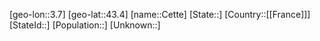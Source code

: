 ﻿---
location: [43.4,3.7]
type: City
tags:
- geo/City


SpocWebEntityId: 29538
isDeleted: false
confidential: public

---
[geo-lon::3.7]
[geo-lat::43.4]
[name::Cette]
[State::]
[Country::[[France]]]
[StateId::]
[Population::]
[Unknown::]

